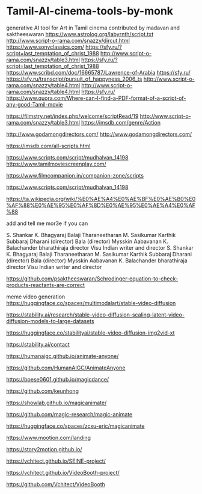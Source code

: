 # Tamil-AI-cinema-tools-by-monk
generative AI tool for Art in Tamil cinema contributed by madavan and saktheeswaran
https://www.astrolog.org/labyrnth/script.txt
http://www.script-o-rama.com/snazzy/dircut.html
https://www.sonyclassics.com/
https://sfy.ru/?script=last_temptation_of_christ_1988
http://www.script-o-rama.com/snazzy/table3.html
https://sfy.ru/?script=last_temptation_of_christ_1988
https://www.scribd.com/doc/16665787/Lawrence-of-Arabia
https://sfy.ru/
https://sfy.ru/transcript/pursuit_of_happyness_2006_ts
http://www.script-o-rama.com/snazzy/table4.html
http://www.script-o-rama.com/snazzy/table4.html
https://sfy.ru/
https://www.quora.com/Where-can-I-find-a-PDF-format-of-a-script-of-any-good-Tamil-movie

https://filmstry.net/index.php/welcome/scriptRead/19
http://www.script-o-rama.com/snazzy/table3.html
https://imsdb.com/genre/Action

http://www.godamongdirectors.com/
http://www.godamongdirectors.com/

https://imsdb.com/all-scripts.html

https://www.scripts.com/script/mudhalvan_14198
https://www.tamilmoviescreenplay.com/

https://www.filmcompanion.in/companion-zone/scripts


https://www.scripts.com/script/mudhalvan_14198

https://ta.wikipedia.org/wiki/%E0%AE%A4%E0%AE%BF%E0%AE%B0%E0%AF%88%E0%AE%95%E0%AF%8D%E0%AE%95%E0%AE%A4%E0%AF%88

add and tell me mor3e if you can 

S. Shankar
K. Bhagyaraj
Balaji Tharaneetharan
M. Sasikumar
Karthik Subbaraj
Dharani (director)
Bala (director)
Mysskin
Aabavanan
K. Balachander
bharathiraja director
Visu Indian writer and director
S. Shankar
K. Bhagyaraj
Balaji Tharaneetharan
M. Sasikumar
Karthik Subbaraj
Dharani (director)
Bala (director)
Mysskin
Aabavanan
K. Balachander
bharathiraja director
Visu Indian writer and director


https://github.com/psaktheeswaran/Schrodinger-equation-to-check-products-reactants-are-correct

meme video generation
https://huggingface.co/spaces/multimodalart/stable-video-diffusion

https://stability.ai/research/stable-video-diffusion-scaling-latent-video-diffusion-models-to-large-datasets

https://huggingface.co/stabilityai/stable-video-diffusion-img2vid-xt

https://stability.ai/contact

https://humanaigc.github.io/animate-anyone/

https://github.com/HumanAIGC/AnimateAnyone

https://boese0601.github.io/magicdance/

https://github.com/keunhong

https://showlab.github.io/magicanimate/

https://github.com/magic-research/magic-animate

https://huggingface.co/spaces/zcxu-eric/magicanimate

https://www.mootion.com/landing

https://story2motion.github.io/

https://vchitect.github.io/SEINE-project/

https://vchitect.github.io/VideoBooth-project/

https://github.com/Vchitect/VideoBooth






